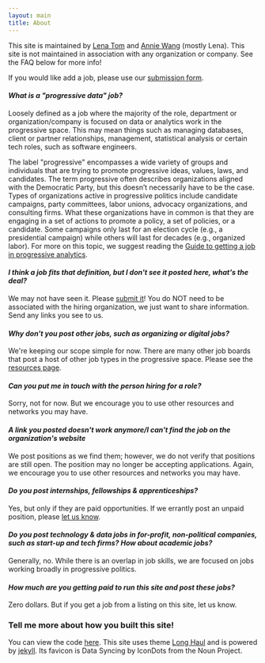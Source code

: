 ```yaml
---
layout: main
title: About
---
```


This site is maintained by [Lena Tom](mailto:lena@progressivedatajobs.org) and [Annie Wang](mailto:annie@progressivedatajobs.org) (mostly Lena). This site is not maintained in association with any organization or company. See the FAQ below for more info!

If you would like add a job, please use our [submission form](/submit/).

#### *What is a "progressive data" job?*

Loosely defined as a job where the majority of the role, department or organization/company is focused on data or analytics work in the progressive space. This may mean things such as managing databases, client or partner relationships, management, statistical analysis or certain tech roles, such as software engineers. 

The label "progressive" encompasses a wide variety of groups and individuals that are trying to promote progressive ideas, values, laws, and candidates. The term progressive often describes organizations aligned with the Democratic Party, but this doesn’t necessarily have to be the case. Types of organizations active in progressive politics include candidate campaigns, party committees, labor unions, advocacy organizations, and consulting firms. What these organizations have in common is that they are engaging in a set of actions to promote a policy, a set of policies, or a candidate. Some campaigns only last for an election cycle (e.g., a presidential campaign) while others will last for decades (e.g., organized labor).
For more on this topic, we suggest reading the [Guide to getting a job in progressive analytics](https://www.guide.progressivedatajobs.org/).

#### *I think a job fits that definition, but I don't see it posted here, what's the deal?*

We may not have seen it. Please [submit it](/submit/)! You do NOT need to be associated with the hiring organization, we just want to share information. Send any links you see to us.

#### *Why don't you post other jobs, such as organizing or digital jobs?*

We're keeping our scope simple for now. There are many other job boards that post a host of other job types in the progressive space. Please see the [resources page](/resources/).

#### *Can you put me in touch with the person hiring for a role?*

Sorry, not for now. But we encourage you to use other resources and networks you may have.

#### *A link you posted doesn't work anymore/I can't find the job on the organization's website*

We post positions as we find them; however, we do not verify that positions are still open. The position may no longer be accepting applications. Again, we encourage you to use other resources and networks you may have.

#### *Do you post internships, fellowships & apprenticeships?*

Yes, but only if they are paid opportunities. If we errantly post an unpaid position, please [let us know](mailto:lena@progressivedatajobs.org).

#### *Do you post technology & data jobs in for-profit, non-political companies, such as start-up and tech firms? How about academic jobs?*

Generally, no. While there is an overlap in job skills, we are focused on jobs working broadly in progressive politics. 

#### *How much are you getting paid to run this site and post these jobs?*

Zero dollars. But if you get a job from a listing on this site, let us know. 

### Tell me more about how you built this site!

You can view the code [here](https://github.com/anniejw6/progressivedatajobs). 
This site uses theme [Long Haul](https://github.com/brianmaierjr/long-haul) and is powered by 
[jekyll](https://github.com/jekyll/jekyll). Its favicon is Data Syncing by IconDots from the Noun Project. 


